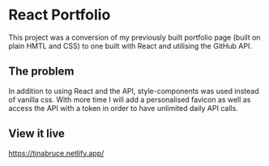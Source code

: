 # React Portfolio
This project was a conversion of my previously built portfolio page (built on plain HMTL and CSS) to one built with React and utilising the GitHub API. 

## The problem
In addition to using React and the API, style-components was used instead of vanilla css. With more time I will add a personalised favicon as well as access the API with a token in order to have unlimited daily API calls.

## View it live
https://tinabruce.netlify.app/
